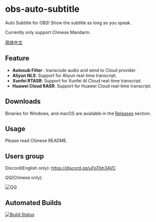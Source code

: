 # obs-auto-subtitle
Auto Subtitle for OBS! Show the subtitle as long as you speak.

Currently only support Chinese Mandarin.

[简体中文](./README-zh.md)

## Feature
- **Autosub Filter** : transcode audio and send to Cloud provider.
- **Aliyun NLS**: Support for Aliyun real-time transcript.
- **Xunfei RTASR**: Support for Xunfei AI Cloud real-time transcript.
- **Huawei Cloud RASR**: Support for Huawei Cloud real-time transcript.

## Downloads
Binaries for Windows, and macOS are available in the [Releases](https://github.com/summershrimp/obs-auto-subtitle/releases) section.

## Usage
Please read Chinese README.

## Users group

Discord(English only): https://discord.gg/uFpTbh3AVC

QQ(Chinese only):

![QQ](./images/qq-group.png)


## Automated Builds
[![Build Status](https://xm1994.visualstudio.com/obs-auto-subtitle/_apis/build/status/summershrimp.obs-auto-subtitle?branchName=master)](https://xm1994.visualstudio.com/obs-auto-subtitle/_build/latest?definitionId=1&branchName=master)
